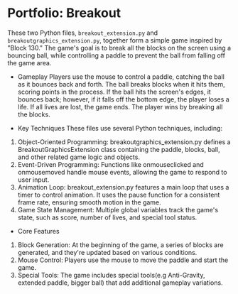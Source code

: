# Portfolio: Breakout


These two Python files, `breakout_extension.py` and `breakoutgraphics_extension.py`, together form a simple game inspired by "Block 130." 
The game's goal is to break all the blocks on the screen using a bouncing ball, while controlling a paddle to prevent the ball from falling off the game area.

* Gameplay
Players use the mouse to control a paddle, catching the ball as it bounces back and forth. The ball breaks blocks when it hits them, scoring points in the process. If the ball hits the screen's edges, it bounces back; however, if it falls off the bottom edge, the player loses a life. If all lives are lost, the game ends. The player wins by breaking all the blocks.

* Key Techniques
These files use several Python techniques, including:

1. Object-Oriented Programming: breakoutgraphics_extension.py defines a BreakoutGraphicsExtension class containing the paddle, blocks, ball, and other related game logic and objects.
2. Event-Driven Programming: Functions like onmouseclicked and onmousemoved handle mouse events, allowing the game to respond to user input.
3. Animation Loop: breakout_extension.py features a main loop that uses a timer to control animation. It uses the pause function for a consistent frame rate, ensuring smooth motion in the game.
4. Game State Management: Multiple global variables track the game's state, such as score, number of lives, and special tool status.

   
* Core Features
1. Block Generation: At the beginning of the game, a series of blocks are generated, and they're updated based on various conditions.
2. Mouse Control: Players use the mouse to move the paddle and start the game.
3. Special Tools: The game includes special tools(e.g Anti-Gravity, extended paddle, bigger ball) that add additional gameplay variations.
